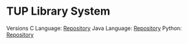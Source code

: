 # TUP Library System 

Versions
C Language: [Repository](https://github.com/pauloqt/PL--LIBRARY-SYSTEM)
Java Language: [Repository](https://github.com/ms-hollow/PL-LIBRARY-SYSTEM-JAVA)
Python: [Repository](https://github.com/ms-hollow/PL-LIBRARY-SYSTEM-PYTHON)
